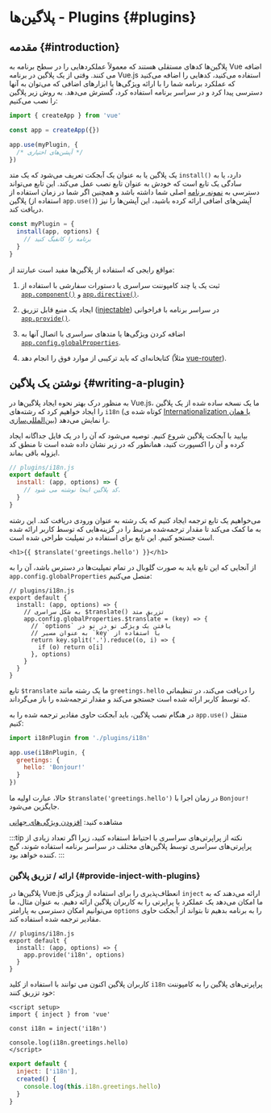 ﻿# پلاگین‌ها - Plugins {#plugins}

## مقدمه {#introduction}

پلاگین‌ها کدهای مستقلی هستند که معمولاً عملکردهایی را در سطح برنامه به Vue اضافه می کنند. وقتی از یک پلاگین در برنامه Vue.js استفاده می‌کنید، کدهایی را اضافه می‌کنید که عملکرد برنامه شما را با ارائه ویژگی‌ها یا ابزارهای اضافی که می‌توان به آنها دسترسی پیدا کرد و در سراسر برنامه استفاده کرد، گسترش می‌دهد. به روش زیر پلاگین را نصب می‌کنیم:

```js
import { createApp } from 'vue'

const app = createApp({})

app.use(myPlugin, {
  /* آپشن‌های اختیاری */
})
```

یک پلاگین یا به عنوان یک آبجکت تعریف می‌شود که یک متد `install()‎` دارد، یا به سادگی یک تابع است که خودش به  عنوان تابع نصب عمل می‌کند. این تابع می‌تواند دسترسی به [نمونه برنامه](/api/application)  اصلی شما داشته باشد و همچنین اگر شما در زمان استفاده از پلاگین (استفاده از `app.use()‎`) آپشن‌های اضافی ارائه کرده باشید، این آپشن‌ها را نیز دریافت کند.

```js
const myPlugin = {
  install(app, options) {
    // برنامه را کانفیگ کنید
  }
}
```

مواقع رایجی که استفاده از پلاگین‌ها مفید است عبارتند از:

1. ثبت یک یا چند کامپوننت سراسری یا دستورات سفارشی با استفاده از [`app.component()‎`](/api/application#app-component) و [`app.directive()‎`](/api/application#app-directive).

2. ایجاد یک منبع قابل تزریق ([injectable](/guide/components/provide-inject)) در سراسر برنامه با فراخوانی [`app.provide()‎`](/api/application#app-provide).

3. اضافه کردن ویژگی‌ها یا متدهای سراسری با اتصال آنها به [`app.config.globalProperties`](/api/application#app-config-globalproperties).

4. کتابخانه‌ای که باید ترکیبی از موارد فوق را انجام دهد (مثلاً [vue-router](https://github.com/vuejs/vue-router-next)).

## نوشتن یک پلاگین‌ {#writing-a-plugin}

به منظور درک بهتر نحوه ایجاد پلاگین‌ها در Vue.js، ما یک نسخه ساده شده از یک پلاگین‌ را ایجاد خواهیم کرد که رشته‌های `i18n` (کوتاه شده ی [Internationalization یا همان بین‌المللی‌سازی](https://fa.wikipedia.org/wiki/%D8%A8%DB%8C%D9%86%E2%80%8C%D8%A7%D9%84%D9%85%D9%84%D9%84%DB%8C%E2%80%8C%D8%B3%D8%A7%D8%B2%DB%8C_%D9%88_%D9%85%D8%AD%D9%84%DB%8C%E2%80%8C%D8%B3%D8%A7%D8%B2%DB%8C)) را نمایش می‌دهد.

بیایید با آبجکت پلاگین شروع کنیم. توصیه می‌شود که آن را در یک فایل جداگانه ایجاد کرده و آن را اکسپورت کنید، همانطور که در زیر نشان داده شده است تا منطق کد ایزوله باقی بماند.

```js
// plugins/i18n.js
export default {
  install: (app, options) => {
    // کد پلاگین اینجا نوشته می شود.
  }
}
```

می‌خواهیم یک تابع ترجمه ایجاد کنیم که یک رشته به عنوان ورودی دریافت کند. این رشته به ما کمک می‌کند تا مقدار ترجمه‌شده مرتبط را در گزینه‌هایی که توسط کاربر ارائه شده است جستجو کنیم. این تابع برای استفاده در تمپلیت طراحی شده است.

```vue-html
<h1>{{ $translate('greetings.hello') }}</h1>
```

از آنجایی که این تابع باید به صورت گلوبال در تمام تمپلیت‌ها در دسترس باشد، آن را به `app.config.globalProperties` متصل می‌کنیم:

```js{4-11}
// plugins/i18n.js
export default {
  install: (app, options) => {
    // به شکل سراسری $translate() تزریق متد
    app.config.globalProperties.$translate = (key) => {
      // `options` یافتن یک ویژگی تو در تو در 
      // به عنوان مسیر `key` با استفاده از
      return key.split('.').reduce((o, i) => {
        if (o) return o[i]
      }, options)
    }
  }
}
```

تابع `‎$translate` ما یک رشته مانند `greetings.hello` را دریافت می‌کند، در تنظیماتی که توسط کاربر ارائه شده است جستجو می‌کند و مقدار ترجمه‌شده را باز می‌گرداند.

در هنگام نصب پلاگین، باید آبجکت حاوی مقادیر ترجمه شده را به `app.use()‎` منتقل کنیم:

```js
import i18nPlugin from './plugins/i18n'

app.use(i18nPlugin, {
  greetings: {
    hello: 'Bonjour!'
  }
})
```

حالا، عبارت اولیه ما `‎$translate('greetings.hello')` در زمان اجرا با  `Bonjour!‎` جایگزین می‌شود.

مشاهده کنید: [افزودن ویژگی‌های جهانی](/guide/typescript/options-api#augmenting-global-properties) <sup class="vt-badge ts" />

:::tip نکته
از پراپرتی‌های سراسری با احتیاط استفاده کنید، زیرا اگر تعداد زیادی از پراپرتی‌های سراسری توسط پلاگین‌های مختلف در سراسر برنامه استفاده شوند، گیج کننده خواهد بود.
:::

### ارائه / تزریق پلاگین {#provide-inject-with-plugins}

پلاگین‌ها در Vue.js انعطاف‌پذیری را برای استفاده از ویژگی `inject` ارائه می‌دهند که به ما امکان می‌دهد یک عملکرد یا پراپرتی را به کاربران پلاگین‌ ارائه دهیم. به عنوان مثال، ما می‌توانیم امکان دسترسی به پارامتر `options` را به برنامه بدهیم تا بتواند از آبجکت حاوی مقادیر ترجمه شده استفاده کند.

```js{10}
// plugins/i18n.js
export default {
  install: (app, options) => {
    app.provide('i18n', options)
  }
}
```

کاربران پلاگین‌ اکنون می توانند با استفاده از کلید `i18n` پراپرتی‌های پلاگین‌ را به کامپوننت خود تزریق کنند:

<div class="composition-api">

```vue
<script setup>
import { inject } from 'vue'

const i18n = inject('i18n')

console.log(i18n.greetings.hello)
</script>
```

</div>
<div class="options-api">

```js
export default {
  inject: ['i18n'],
  created() {
    console.log(this.i18n.greetings.hello)
  }
}
```

</div>
